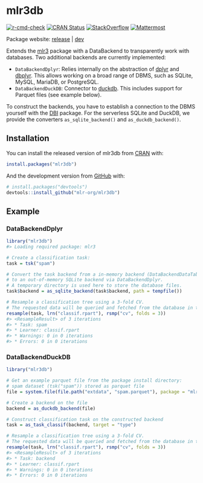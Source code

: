 
# mlr3db

<!-- badges: start -->

[![r-cmd-check](https://github.com/mlr-org/mlr3db/actions/workflows/r-cmd-check.yml/badge.svg)](https://github.com/mlr-org/mlr3db/actions/workflows/r-cmd-check.yml)
[![CRAN
Status](https://www.r-pkg.org/badges/version-ago/mlr3db)](https://cran.r-project.org/package=mlr3db)
[![StackOverflow](https://img.shields.io/badge/stackoverflow-mlr3-orange.svg)](https://stackoverflow.com/questions/tagged/mlr3)
[![Mattermost](https://img.shields.io/badge/chat-mattermost-orange.svg)](https://lmmisld-lmu-stats-slds.srv.mwn.de/mlr_invite/)
<!-- badges: end -->

Package website: [release](https://mlr3db.mlr-org.com/) \|
[dev](https://mlr3db.mlr-org.com/dev/)

Extends the [mlr3](https://mlr3.mlr-org.com/) package with a DataBackend
to transparently work with databases. Two additional backends are
currently implemented:

- `DataBackendDplyr`: Relies internally on the abstraction of
  [dplyr](https://dplyr.tidyverse.org/) and
  [dbplyr](https://dbplyr.tidyverse.org/). This allows working on a
  broad range of DBMS, such as SQLite, MySQL, MariaDB, or PostgreSQL.
- `DataBackendDuckDB`: Connector to
  [duckdb](https://cran.r-project.org/package=duckdb). This includes
  support for Parquet files (see example below).

To construct the backends, you have to establish a connection to the
DBMS yourself with the [DBI](https://cran.r-project.org/package=DBI)
package. For the serverless SQLite and DuckDB, we provide the converters
`as_sqlite_backend()` and `as_duckdb_backend()`.

## Installation

You can install the released version of mlr3db from
[CRAN](https://CRAN.R-project.org) with:

``` r
install.packages("mlr3db")
```

And the development version from [GitHub](https://github.com/) with:

``` r
# install.packages("devtools")
devtools::install_github("mlr-org/mlr3db")
```

## Example

### DataBackendDplyr

``` r
library("mlr3db")
#> Loading required package: mlr3

# Create a classification task:
task = tsk("spam")

# Convert the task backend from a in-memory backend (DataBackendDataTable)
# to an out-of-memory SQLite backend via DataBackendDplyr.
# A temporary directory is used here to store the database files.
task$backend = as_sqlite_backend(task$backend, path = tempfile())

# Resample a classification tree using a 3-fold CV.
# The requested data will be queried and fetched from the database in the background.
resample(task, lrn("classif.rpart"), rsmp("cv", folds = 3))
#> <ResampleResult> of 3 iterations
#> * Task: spam
#> * Learner: classif.rpart
#> * Warnings: 0 in 0 iterations
#> * Errors: 0 in 0 iterations
```

### DataBackendDuckDB

``` r
library("mlr3db")

# Get an example parquet file from the package install directory:
# spam dataset (tsk("spam")) stored as parquet file
file = system.file(file.path("extdata", "spam.parquet"), package = "mlr3db")

# Create a backend on the file
backend = as_duckdb_backend(file)

# Construct classification task on the constructed backend
task = as_task_classif(backend, target = "type")

# Resample a classification tree using a 3-fold CV.
# The requested data will be queried and fetched from the database in the background.
resample(task, lrn("classif.rpart"), rsmp("cv", folds = 3))
#> <ResampleResult> of 3 iterations
#> * Task: backend
#> * Learner: classif.rpart
#> * Warnings: 0 in 0 iterations
#> * Errors: 0 in 0 iterations
```
